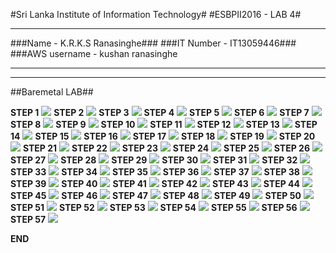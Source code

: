#Sri Lanka Institute of Information Technology#
#ESBPII2016 - LAB 4#

----------

###Name - K.R.K.S Ranasinghe###
###IT Number - IT13059446###
###AWS username - kushan ranasinghe

----------

----------

##Baremetal LAB##

**STEP 1**
![](http://i.imgur.com/Hd1O7DQ.png)
**STEP 2**
![](http://i.imgur.com/nsY98CB.png)
**STEP 3**
![](http://i.imgur.com/2ODAaqA.png)
**STEP 4**
![](http://i.imgur.com/0J3iAjx.png)
**STEP 5**
![](http://i.imgur.com/JwHtxca.png)
**STEP 6**
![](http://i.imgur.com/HiD5soa.png)
**STEP 7**
![](http://i.imgur.com/ZGU3lMf.png)
**STEP 8**
![](http://i.imgur.com/kBBO4eK.png)
**STEP 9**
![](http://i.imgur.com/8VJut7H.png)
**STEP 10**
![](http://i.imgur.com/FAdJnMo.png)
**STEP 11**
![](http://i.imgur.com/UDyj9QS.png)
**STEP 12**
![](http://i.imgur.com/D2g8iKp.png)
**STEP 13**
![](http://i.imgur.com/THemIhe.png)
**STEP 14**
![](http://i.imgur.com/4vggQep.png)
**STEP 15**
![](http://i.imgur.com/MbbiIxV.png)
**STEP 16**
![](http://i.imgur.com/FXAfCTg.png)
**STEP 17**
![](http://i.imgur.com/IH5EH8T.png)
**STEP 18**
![](http://i.imgur.com/wYIHlZq.png)
**STEP 19**
![](http://i.imgur.com/ywDE5GS.png)
**STEP 20**
![](http://i.imgur.com/DDcUwFM.png)
**STEP 21**
![](http://i.imgur.com/LZJ3X1B.png)
**STEP 22**
![](http://i.imgur.com/gIaoqqD.png)
**STEP 23**
![](http://i.imgur.com/GtpkytB.png)
**STEP 24**
![](http://i.imgur.com/JAtiAmi.png)
**STEP 25**
![](http://i.imgur.com/J1on5nT.png)
**STEP 26**
![](http://i.imgur.com/M2jPePC.jpg)
**STEP 27**
![](http://i.imgur.com/GlOhknF.jpg)
**STEP 28**
![](http://i.imgur.com/uJ23CON.jpg)
**STEP 29**
![](http://i.imgur.com/qmhec1d.jpg)
**STEP 30**
![](http://i.imgur.com/l6GGS7C.jpg)
**STEP 31**
![](http://i.imgur.com/UizB7bp.jpg)
**STEP 32**
![](http://i.imgur.com/lQ7ctg9.jpg)
**STEP 33**
![](http://i.imgur.com/cxGZPYL.jpg)
**STEP 34**
![](http://i.imgur.com/pzqfXVU.jpg)
**STEP 35**
![](http://i.imgur.com/H4tW1dd.png)
**STEP 36**
![](http://i.imgur.com/sv9081M.png)
**STEP 37**
![](http://i.imgur.com/hw4LqGZ.png)
**STEP 38**
![](http://i.imgur.com/QVkq2Tk.png)
**STEP 39**
![](http://i.imgur.com/ypu7UVV.png)
**STEP 40**
![](http://i.imgur.com/nupddvV.png)
**STEP 41**
![](http://i.imgur.com/9cFPGXq.png)
**STEP 42**
![](http://i.imgur.com/ftN2bq8.png)
**STEP 43**
![](http://i.imgur.com/dRCpApP.png)
**STEP 44**
![](http://i.imgur.com/daD64Dz.png)
**STEP 45**
![](http://i.imgur.com/V9dvQ4w.png)
**STEP 46**
![](http://i.imgur.com/wCzABdx.png)
**STEP 47**
![](http://i.imgur.com/yWbNmEL.png)
**STEP 48**
![](http://i.imgur.com/yg8zzze.png)
**STEP 49**
![](http://i.imgur.com/nprpoVk.png)
**STEP 50**
![](http://i.imgur.com/xE5TonG.png)
**STEP 51**
![](http://i.imgur.com/cPl7e1Y.png)
**STEP 52**
![](http://i.imgur.com/mCEGK3Y.png)
**STEP 53**
![](http://i.imgur.com/LGmjZ3M.png)
**STEP 54**
![](http://i.imgur.com/P1nyGdL.png)
**STEP 55**
![](http://i.imgur.com/k9RS20B.png)
**STEP 56**
![](http://i.imgur.com/4KNPrCg.png)
**STEP 57**
![](http://i.imgur.com/5Kbu7Ku.png)

**END**